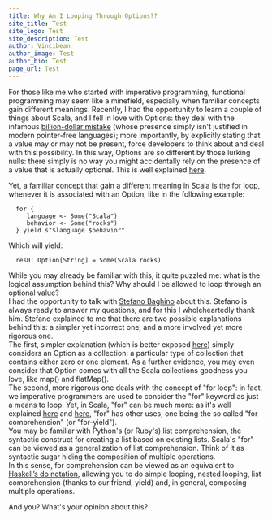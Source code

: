 ```yaml
---
title: Why Am I Looping Through Options??
site_title: Test
site_logo: Test
site_description: Test
author: Vincibean
author_image: Test
author_bio: Test
page_url: Test
---
```

For those like me who started with imperative programming, functional programming may seem like a minefield, 
especially when familiar concepts gain different meanings. Recently, I had the opportunity to learn a couple of things about Scala, 
and I fell in love with Options: they deal with the infamous [billion-dollar mistake](https://en.wikipedia.org/wiki/Tony_Hoare/Apologies_and_retractions)
(whose presence simply isn't justified in modern pointer-free languages); more importantly, by explicitly stating that a 
value may or may not be present, force developers to think about and deal with this 
possibility. In this way, Options are so different by those lurking nulls: there simply is no way you might accidentally rely on 
the presence of a value that is actually optional. This is well explained [here](http://danielwestheide.com/blog/2012/12/19/the-neophytes-guide-to-scala-part-5-the-option-type.html).
   
Yet, a familiar concept that gain a different meaning in Scala is the for loop, whenever it is associated with an Option, like in the following example:
      
      for {
         language <- Some("Scala")
         behavior <- Some("rocks")
      } yield s"$language $behavior"
  
Which will yield:
      
      res0: Option[String] = Some(Scala rocks)
  
While you may already be familiar with this, it quite puzzled me: what is the logical assumption behind this? Why should I be allowed to loop through an optional value?   
I had the opportunity to talk with [Stefano Baghino](https://github.com/stefanobaghino) about this. Stefano is always ready to answer my questions, 
and for this I wholeheartedly thank him.
  Stefano explained to me that there are two possible explanations behind this: a simpler yet incorrect one, and a more involved yet more rigorous one.   
  The first, simpler explanation (which is better exposed [here](http://danielwestheide.com/blog/2012/12/19/the-neophytes-guide-to-scala-part-5-the-option-type.html)) 
  simply considers an Option as a collection: a particular type of collection that contains either zero or one element. As a further evidence, you may even consider that 
  Option comes with all the Scala collections goodness you love, like map() and flatMap().   
  The second, more rigorous one deals with the concept of "for loop": in fact, we imperative programmers are used to consider the 
  "for" keyword as just a means to loop. Yet, in Scala, "for" can be much more: as it's well explained [here](http://docs.scala-lang.org/tutorials/FAQ/yield.html)
  and [here](http://nerd.kelseyinnis.com/blog/2013/11/12/idiomatic-scala-the-for-comprehension/), "for" has other uses, one being the so called "for comprehension" (or "for-yield").   
   You may be familiar with Python's (or Ruby's) list comprehension, the syntactic construct for creating a list based on existing lists. Scala's "for" can be viewed as
   a generalization of list comprehension. Think of it as syntactic sugar hiding the composition of multiple operations.   
   In this sense, for comprehension can be viewed 
   as an equivalent to [Haskell’s do notation](https://en.wikibooks.org/wiki/Haskell/do_notation), 
   allowing you to do simple looping, nested looping, list comprehension (thanks to our friend, yield) and, in general, composing multiple operations.   
   
   And you? What's your opinion about this?
